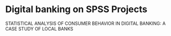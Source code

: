 # Digital banking on SPSS Projects
 STATISTICAL ANALYSIS OF CONSUMER BEHAVIOR IN DIGITAL BANKING: A CASE STUDY OF LOCAL BANKS
